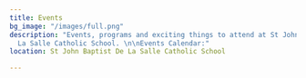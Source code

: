 ```yaml
---
title: Events
bg_image: "/images/full.png"
description: "Events, programs and exciting things to attend at St John Baptist De
  La Salle Catholic School. \n\nEvents Calendar:"
location: St John Baptist De La Salle Catholic School

---
```

